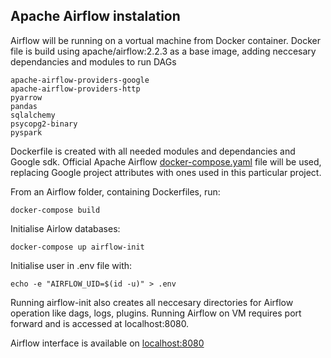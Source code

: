 ## Apache Airflow instalation
Airflow will be running on a vortual machine from Docker container. 
Docker file is build using apache/airflow:2.2.3 as a base image, adding neccesary dependancies and modules to run DAGs

```
apache-airflow-providers-google
apache-airflow-providers-http
pyarrow
pandas
sqlalchemy
psycopg2-binary
pyspark
```

Dockerfile is created with all needed modules and dependancies and Google sdk.
Official Apache Airflow [docker-compose.yaml](https://airflow.apache.org/docs/apache-airflow/stable/docker-compose.yaml) file will be used, replacing Google project attributes with ones used in this particular project. 

From an Airflow folder, containing Dockerfiles, run:

```
docker-compose build
```

Initialise Airlow databases:

```
docker-compose up airflow-init
```

Initialise user in .env file with:

```
echo -e "AIRFLOW_UID=$(id -u)" > .env
```

Running airflow-init also creates all neccesary directories for Airflow operation like dags, logs, plugins.
Running Airflow on VM requires port forward and is accessed at localhost:8080.

Airflow interface is available on [localhost:8080](http://localhost:8080/home)
